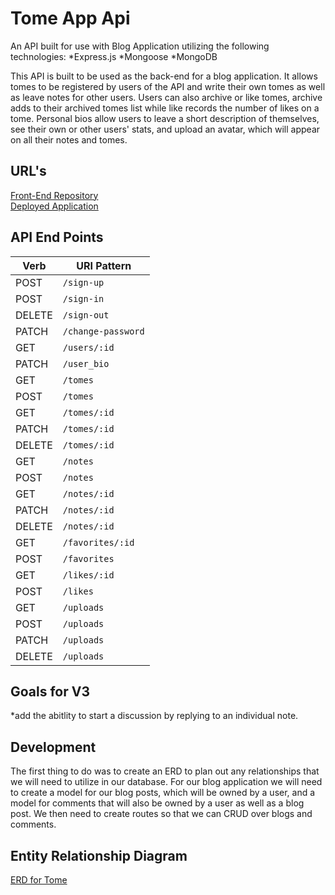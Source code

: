 # Tome App Api

An API built for use with <blog-app-client> Blog Application utilizing the following technologies:
*Express.js
*Mongoose
*MongoDB

This API is built to be used as the back-end for a blog application. It allows tomes to be registered by users of the API and write their own tomes as well as leave notes for other users. Users can also archive or like tomes, archive adds to their archived tomes list while like records the number of likes on a tome. Personal bios allow users to leave a short description of themselves, see their own or other users' stats, and upload an avatar, which will appear on all their notes and tomes.

## URL's

[Front-End Repository](https://github.com/upperlipholstery/blog-app-client)  
[Deployed Application](https://upperlipholstery.github.io/blog-app-client/)

## API End Points

| Verb   | URI Pattern            |
|--------|------------------------|
| POST   | `/sign-up`             |
| POST   | `/sign-in`             |
| DELETE | `/sign-out`            |
| PATCH  | `/change-password`     |
| GET    | `/users/:id`           |
| PATCH  | `/user_bio`            |
| GET    | `/tomes`               |
| POST   | `/tomes`               |
| GET    | `/tomes/:id`           |
| PATCH  | `/tomes/:id`           |
| DELETE | `/tomes/:id`           |
| GET    | `/notes`               |
| POST   | `/notes`               |
| GET    | `/notes/:id`           |
| PATCH  | `/notes/:id`           |
| DELETE | `/notes/:id`           |
| GET    | `/favorites/:id`       |
| POST   | `/favorites`           |
| GET    | `/likes/:id`           |
| POST   | `/likes`               |
| GET    | `/uploads`             |
| POST   | `/uploads`             |
| PATCH  | `/uploads`             |
| DELETE | `/uploads`             |


## Goals for V3
*add the abitlity to start a discussion by replying to an individual note.


## Development
  The first thing to do was to create an ERD to plan out any relationships that we will need to utilize in our database.
  For our blog application we will need to create a model for our blog posts, which will be owned by a user, and a model for comments that will also be owned by a user as well as a blog post. We then need to create routes so that we can CRUD over blogs and comments.

## Entity Relationship Diagram

[ERD for Tome](./TOME_ERD.png)
